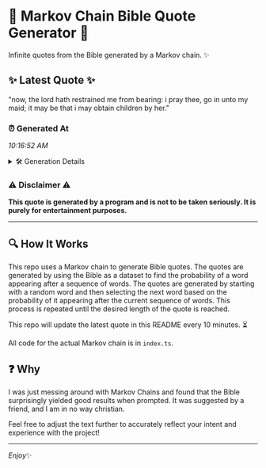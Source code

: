 # 📖 Markov Chain Bible Quote Generator 📖

Infinite quotes from the Bible generated by a Markov chain. ✨

## ✨ Latest Quote ✨
"now, the lord hath restrained me from bearing: i pray thee, go in unto my maid; it may be that i may obtain children by her."

### ⏰ Generated At
*10:16:52 AM*

<details>
    <summary>🛠️ Generation Details</summary>
    <p>
        <strong>🌱 Seed:</strong> now,<br>
        <strong>🔄 Iterations:</strong> 25<br>
        <strong>📜 Context History:</strong><br>[ now, ]: the<br>[ now,, the ]: lord<br>[ now,, the, lord ]: hath<br>[ now,, the, lord, hath ]: restrained<br>[ now,, the, lord, hath, restrained ]: me<br>[ now,, the, lord, hath, restrained, me ]: from<br>[ the, lord, hath, restrained, me, from ]: bearing:<br>[ lord, hath, restrained, me, from, bearing: ]: i<br>[ hath, restrained, me, from, bearing:, i ]: pray<br>[ restrained, me, from, bearing:, i, pray ]: thee,<br>[ me, from, bearing:, i, pray, thee, ]: go<br>[ from, bearing:, i, pray, thee,, go ]: in<br>[ bearing:, i, pray, thee,, go, in ]: unto<br>[ i, pray, thee,, go, in, unto ]: my<br>[ pray, thee,, go, in, unto, my ]: maid;<br>[ thee,, go, in, unto, my, maid; ]: it<br>[ go, in, unto, my, maid;, it ]: may<br>[ in, unto, my, maid;, it, may ]: be<br>[ unto, my, maid;, it, may, be ]: that<br>[ my, maid;, it, may, be, that ]: i<br>[ maid;, it, may, be, that, i ]: may<br>[ it, may, be, that, i, may ]: obtain<br>[ may, be, that, i, may, obtain ]: children<br>[ be, that, i, may, obtain, children ]: by<br>[ that, i, may, obtain, children, by ]: her.<br>
    </p>
</details>

### ⚠️ Disclaimer ⚠️
**This quote is generated by a program and is not to be taken seriously. It is purely for entertainment purposes.**

---

## 🔍 How It Works

This repo uses a Markov chain to generate Bible quotes. The quotes are generated by using the Bible as a dataset to find the probability of a word appearing after a sequence of words. The quotes are generated by starting with a random word and then selecting the next word based on the probability of it appearing after the current sequence of words. This process is repeated until the desired length of the quote is reached.

This repo will update the latest quote in this README every 10 minutes. ⏳

All code for the actual Markov chain is in `index.ts`.

## ❓ Why

I was just messing around with Markov Chains and found that the Bible surprisingly yielded good results when prompted. 
It was suggested by a friend, and I am in no way christian.

Feel free to adjust the text further to accurately reflect your intent and experience with the project!

---

*Enjoy*✨
